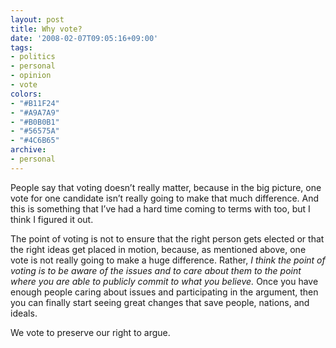 ```yaml
---
layout: post
title: Why vote?
date: '2008-02-07T09:05:16+09:00'
tags:
- politics
- personal
- opinion
- vote
colors:
- "#B11F24"
- "#A9A7A9"
- "#B0B0B1"
- "#56575A"
- "#4C6B65"
archive:
- personal
---
```


<p>People say that voting doesn&rsquo;t really matter, because in the big picture, one vote for one candidate isn&rsquo;t really going to make that much difference. And this is something that I&rsquo;ve had a hard time coming to terms with too, but I think I figured it out.</p><p>The point of voting is not to ensure that the right person gets elected or that the right ideas get placed in motion, because, as mentioned above, one vote is not really going to make a huge difference. Rather, <i>I think the point of voting is to be aware of the issues and to care about them to the point where you are able to publicly commit to what you believe.</i> Once you have enough people caring about issues and participating in the argument, then you can finally start seeing great changes that save people, nations, and ideals. </p><p>We vote to preserve our right to argue. </p>
